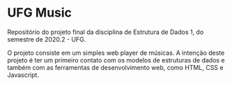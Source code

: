 # UFG Music

 Repositório do projeto final da disciplina de Estrutura de Dados 1, do semestre de 2020.2 - UFG. 

 O projeto consiste em um simples web player de músicas. A intenção deste projeto é ter um primeiro contato com os modelos de estruturas de dados e também com as ferramentas de desenvolvimento web, como HTML, CSS e Javascript. 
